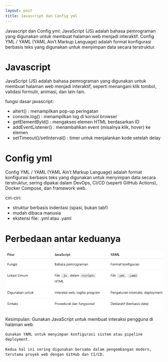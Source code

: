 ```yaml
---
layout: post
title: Javascript dan Config yml
---
```


Javascript dan Config yml:
JavaScript (JS) adalah bahasa pemrograman yang digunakan untuk membuat halaman web menjadi interaktif. Config YML / YAML (YAML Ain’t Markup Language) adalah format konfigurasi berbasis teks yang digunakan untuk menyimpan data secara terstruktur.

# Javascript

JavaScript (JS) adalah bahasa pemrograman yang digunakan untuk membuat halaman web menjadi interaktif, seperti menangani klik tombol, validasi formulir, animasi, dan lain-lain.

fungsi dasar javascript:
- altert() : menampilkan pop-up peringatan
- console.log() : menampilkan log di konsol browser
- getElementById() : mengakses elemen HTML berdasarkan ID
- addEventListener() : menambahkan event (misalnya klik, hover) ke elemen
- setTimeout()/setInterval() : timer untuk menjalankan kode setelah delay

# Config yml

Config YML / YAML (YAML Ain’t Markup Language) adalah format konfigurasi berbasis teks yang digunakan untuk menyimpan data secara terstruktur, sering dipakai dalam DevOps, CI/CD (seperti GitHub Actions), Docker Compose, dan framework web.

ciri-ciri:
- struktur berbasis indentasi (spasi, bukan tab!)
- mudah dibaca manusia
- ekstensi file: .yml atau .yaml

# Perbedaan antar keduanya


![Javascript dan Config yml](/assets/images/perbedaan.png)


Kesimpulan:
    Gunakan JavaScript untuk membuat interaksi pengguna di halaman web.

    Gunakan YAML untuk menyimpan konfigurasi sistem atau pipeline deployment.

    Kedua hal ini sering digunakan bersama dalam pengembangan modern, terutama proyek web dengan GitHub dan CI/CD.